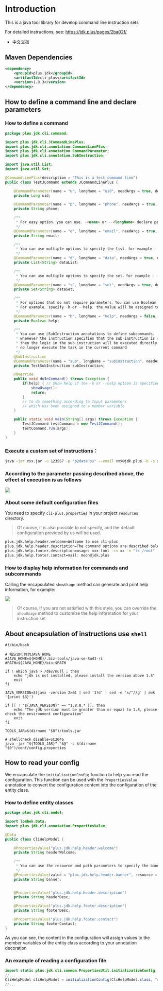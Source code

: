 # Introduction

This is a java tool library for develop command line instruction sets 

For detailed instructions, see: https://jdk.plus/pages/2ba02f/

- [中文文档](README-CN.md)

## Maven Dependencies

```xml
<dependency>
    <groupId>plus.jdk</groupId>
    <artifactId>cli-plus</artifactId>
    <version>1.0.3</version>
</dependency>
```

## How to define a command line and declare parameters

### How to define a command

```java
package plus.jdk.cli.command;

import plus.jdk.cli.JCommandLinePlus;
import plus.jdk.cli.annotation.CommandLinePlus;
import plus.jdk.cli.annotation.CommandParameter;
import plus.jdk.cli.annotation.SubInstruction;

import java.util.List;
import java.util.Set;

@CommandLinePlus(description = "This is a test command line")
public class TestJCommand extends JCommandLinePlus {

    @CommandParameter(name = "u", longName = "uid", needArgs = true, description = "user id")
    private Long uid;

    @CommandParameter(name = "p", longName = "phone", needArgs = true, description = "user phone")
    private String phone;

    /**
     * For easy option，you can use, -<name> or --<longName> declare parameters，for example， -e xxx@jdk.plus, or --email xxx@jdk.plus
     */
    @CommandParameter(name = "e", longName = "email", needArgs = true, description = "user email")
    private String email;

    /**
     * You can use multiple options to specify the list，for example : -d d1 -d d2 --data d3
     */
    @CommandParameter(name = "d", longName = "data", needArgs = true, description = "args list")
    private List<String> dataList;

    /**
     * You can use multiple options to specify the set，for example : -s d1 -s d2 --set d3
     */
    @CommandParameter(name = "s", longName = "set", needArgs = true, description = "args set")
    private Set<String> dataSet;

    /**
     * For options that do not require parameters，You can use Boolean type to receive，
     * For example, specify -h or --help, the value will be assigned to true, otherwise false
     */
    @CommandParameter(name = "h", longName = "help", needArgs = false, description = "display help information")
    private Boolean help;

    /**
     * You can use @SubInstruction annotations to define subcommands, 
     * whenever the instruction specifies that the sub-instruction is required to be executed，
     * then the logic in the sub-instruction will be executed directly，
     * no longer execute the task in the current command
     */
    @SubInstruction
    @CommandParameter(name = "sub", longName = "subInstruction", needArgs = false, description = "this is a subcommands")
    private TestSubInstruction subInstruction;

    @Override
    public void doInCommand() throws Exception {
        if(help) { // Show help if the -h or --help option is specified
            showUsage();
            return;
        }
        // to do something according to Input parameters
        // which has been assigned to a member variable
    }

    public static void main(String[] args) throws Exception {
        TestJCommand testCommand = new TestJCommand();
        testCommand.run(args);
    }
}
```

### Execute a custom set of instructions：

```bash
java -jar xxx.jar -u 123567 -p "p2data ss" --email xxx@jdk.plus -h -s s1 -s s2 --set s3 -d d1 -d d2 --data d3
```

### According to the parameter passing described above, the effect of execution is as follows

![](src/main/resources/cli-plus-use.png)

### About some default configuration files

You need to specify `cli-plus.properties` in your project `resources` directory.

> Of course, it is also possible to not specify, and the default configuration provided by us will be used.

```bash
plus.jdk.help.header.welcome=Welcome to use cli-plus
plus.jdk.help.header.description=The command options are described below:
plus.jdk.help.footer.description=usage: xxx-tool -cn xx -e "ls /root"
plus.jdk.help.footer.contact=mail: moon@jdk.plus
```

### How to display help information for commands and subcommands

Calling the encapsulated `showUsage` method can generate and print help information, for example:

![](https://github.com/JDK-Plus/cli-plus/blob/master/src/main/resources/demo.png)

> Of course, if you are not satisfied with this style, you can override the `showUsage` method to customize 
> the help information for your instruction set

## About encapsulation of instructions use `shell`

```shell
#!/bin/bash

# 指定运行时的JAVA_HOME
#JAVA_HOME=${HOME}/.biz-tools/java-se-8u41-ri
#PATH=${JAVA_HOME}/bin:$PATH

if ! which java > /dev/null ; then
    echo "jdk is not installed, please install the version above 1.8"
    exit
fi

JAVA_VERSION=$(java -version 2>&1 | sed '1!d' | sed -e 's/"//g' | awk '{print $3}')

if [[ ! "${JAVA_VERSION}" =~ ^1.8.0.* ]]; then
    echo "The jdk version must be greater than or equal to 1.8, please check the environment configuration"
    exit
fi

TOOLS_JAR=$(dirname "$0")/tools.jar

# shellcheck disable=SC2046
java -jar "${TOOLS_JAR}" "$@" -c $(dirname "$0")/conf/config.properties
```
## How to read your config

We encapsulate the `initializationConfig` function to help you read the configuration. This function can be used with 
the `PropertiesValue` annotation to convert the configuration content into the configuration of the entity class.

### How to define entity classes

```java
package plus.jdk.cli.model;

import lombok.Data;
import plus.jdk.cli.annotation.PropertiesValue;

@Data
public class CliHelpModel {

    @PropertiesValue("plus.jdk.help.header.welcome")
    private String headerWelcome;

    /**
     * You can use the resource and path parameters to specify the banner location to output
     */
    @PropertiesValue(value = "plus.jdk.help.header.banner", resource = true, path = "banner/banner.txt")
    private String banner;

    
    @PropertiesValue("plus.jdk.help.header.description")
    private String headerDesc;

    @PropertiesValue("plus.jdk.help.footer.description")
    private String footerDesc;

    @PropertiesValue("plus.jdk.help.footer.contact")
    private String footerContact;
}
```
As you can see, the content in the configuration will assign values to the member variables of the entity class according to your annotation decoration

### An example of reading a configuration file

```java
import static plus.jdk.cli.common.PropertiesUtil.initializationConfig;
//...
CliHelpModel cliHelpModel = initializationConfig(CliHelpModel.class, "cli-plus.properties", true);
//...
```
